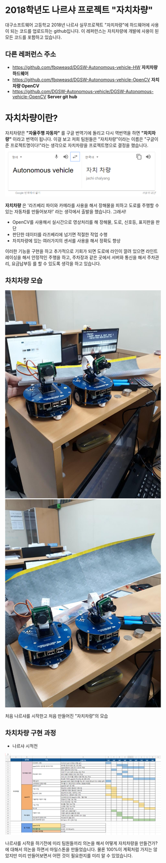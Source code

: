 ﻿# 2018학년도 나르샤 프로젝트 "자치차량"
대구소프트웨어 고등학교 2018년 나르샤 실무프로젝트 "자치차량"에 하드웨어에 사용이 되는 코드를 업로드하는 github입니다. 이 레퍼런스는 자치차량에 개발에 사용이 된 모든 코드를 포함하고 있습니다.

## 다른 레퍼런스 주소
* https://github.com/fbqweasd/DGSW-Autonomous-vehicle-HW __자치차량 하드웨어__
* https://github.com/fbqweasd/DGSW-Autonomous-vehicle-OpenCV __자치차량 OpenCV__
* https://github.com/DGSW-Autonomous-vehicle/DGSW-Autonomous-vehicle-OpenCV __Server git hub__

# 자치차량이란?
자치차량은 __"자율주행 자동차"__ 를 구글 번역기에 돌리고 다시 역번역을 하면 __"차치차량"__ 이라고 번역이 됩니다. 이걸 보고 저희 팀원들은 "자치차량"이라는 이름은 "구글이 준 프로젝트명이다!"라는 생각으로 자치차량을 프로젝트명으로 결정을 했습니다.
![자치차량 번역](/img/Autonomous_vehicle.png)

__자치차량__ 은 '라즈베리 파이와 카메라를 사용을 해서 장해물을 피하고 도로를 주행할 수 있는 자동차를 만들어보자!' 라는 생각에서 출발을 했습니다. 그래서!
+ OpenCV를 사용해서 실시간으로 영상처리를 해 장해물, 도로, 신호등, 표지판을 판단 
+ 판단한 데이터를 라즈베리에 넘기면 적절한 작업 수행
+ 차치차량에 있는 여러가지의 센서를 사용을 해서 정확도 향상

이러한 기능을 구현을 하고 추가적으로 기회가 되면 도로에 라인이 깔려 있으면 라인트레이싱을 해서 안정적인 주행을 하고, 주차장과 같은 곳에서 서버와 통신을 해서 주차관리, 요금납부등 를 할 수 있도록 생각을 하고 있습니다.

## 차치차량 모습
![자치차량 이미지1](/img/Auto_veh_img_1.jpg)
![자치차량 이미지2](/img/Auto_veh_img_2.jpg)

처음 나르샤를 시작한고 처음 만들어진 "자치차량"의 모습

## 차치차량 구현 과정

* 나르샤 시적전

![마일스톤](/img/Milestone.png)
  
 나르샤를 시작을 하기전에 미리 팀원들끼리 의논을 해서 어떻게 자치차량을 만들건가? 에 대해서 의논을 하면서 마일스톤을 만들었습니다. 물론 100%이 계획처럼 가지는 않았지만 미리 만들어보면서 어떤 것이 필요한지를 미리 알 수 있었습니다. 
 

